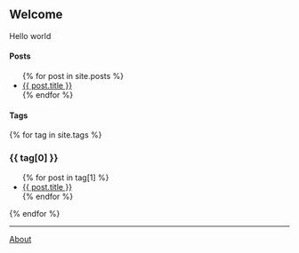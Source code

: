 ## Welcome

Hello world

#### Posts
<ul>
{% for post in site.posts %}
<li>
    <a href="{{ post.url }}">{{ post.title }}</a>
</li>
{% endfor %}
</ul>

#### Tags
{% for tag in site.tags %}
  <h3>{{ tag[0] }}</h3>
  <ul>
    {% for post in tag[1] %}
      <li><a href="{{ post.url }}">{{ post.title }}</a></li>
    {% endfor %}
  </ul>
{% endfor %}

---
[About]("about.html")


